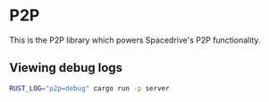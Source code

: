 # P2P

This is the P2P library which powers Spacedrive's P2P functionality.

## Viewing debug logs

```bash
RUST_LOG="p2p=debug" cargo run -p server
```
